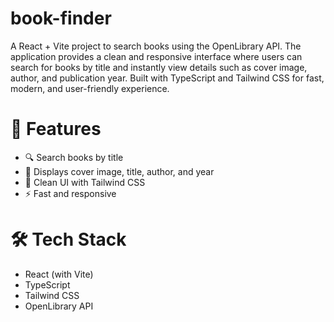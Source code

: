 # book-finder
A React + Vite project to search books using the OpenLibrary API. The application provides a clean and responsive interface where users can search for books by title and instantly view details such as cover image, author, and publication year. Built with TypeScript and Tailwind CSS for fast, modern, and user-friendly experience.
# 🚀 Features
- 🔍 Search books by title  
- 📖 Displays cover image, title, author, and year  
- 🎨 Clean UI with Tailwind CSS  
- ⚡ Fast and responsive  

#  🛠️ Tech Stack
- React (with Vite)
- TypeScript
- Tailwind CSS
- OpenLibrary API




